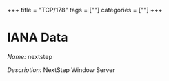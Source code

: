 +++
title = "TCP/178"
tags = [""]
categories = [""]
+++

# IANA Data

_Name:_ nextstep

_Description:_ NextStep Window Server


